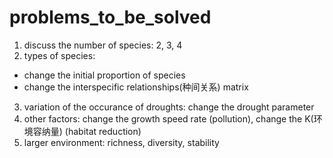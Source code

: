 # problems_to_be_solved
1. discuss the number of species: 2, 3, 4
2. types of species:
- change the initial proportion of species
- change the interspecific relationships(种间关系) matrix
3. variation of the occurance of droughts: change the drought parameter
4. other factors: change the growth speed rate (pollution), change the K(环境容纳量) (habitat reduction)
5. larger environment: richness, diversity, stability